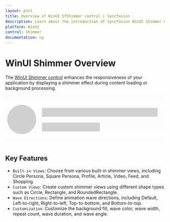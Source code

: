 ```yaml
---
layout: post
title: Overview of WinUI SfShimmer control | Syncfusion
description: Learn about the introduction of Syncfusion WinUI Shimmer Control (SfShimmer) with essential features and more.
platform: WinUI
control: Shimmer
documentation: ug
---
```


# WinUI Shimmer Overview

The [WinUI Shimmer control](https://www.syncfusion.com/winui-controls/SfShimmer) enhances the responsiveness of your application by displaying a shimmer effect during content loading or background processing.

![WinUI Shimmer control overview](SfShimmer_images/Overview_images/winui_shimmer_overview.gif)

## Key Features

* `Built-in Views`: Choose from various built-in shimmer views, including Circle Persona, Square Persona, Profile, Article, Video, Feed, and Shopping.
* `Custom Views`: Create custom shimmer views using different shape types such as Circle, Rectangle, and RoundedRectangle.
* `Wave Directions`: Define animation wave directions, including Default, Left-to-right, Right-to-left, Top-to-bottom, and Bottom-to-top.
* `Customization`: Customize the background fill, wave color, wave width, repeat count, wave duration, and wave angle.
